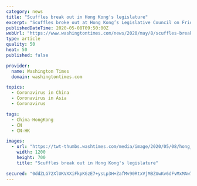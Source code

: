 ```yaml
---
category: news
title: "Scuffles break out in Hong Kong's legislature"
excerpt: "Scuffles broke out at Hong Kong’s Legislative Council on Friday as lawmakers from opposing camps competed to preside over a meeting to determine who has authority over a key committee which scrutinizes bills."
publishedDateTime: 2020-05-08T09:50:00Z
webUrl: "https://www.washingtontimes.com/news/2020/may/8/scuffles-break-out-in-hong-kongs-legislature/"
type: article
quality: 50
heat: 50
published: false

provider:
  name: Washington Times
  domain: washingtontimes.com

topics:
  - Coronavirus in China
  - Coronavirus in Asia
  - Coronavirus

tags:
  - China-HongKong
  - CN
  - CN-HK

images:
  - url: "https://twt-thumbs.washtimes.com/media/image/2020/05/08/hong_kong_lawmakers_scuffle_77246_c0-165-3964-2477_s1200x700.jpg?e2b31ba6ed0a321e0cc5fc9e94a4fffb79a206f4"
    width: 1200
    height: 700
    title: "Scuffles break out in Hong Kong's legislature"

secured: "0ddZLG72XlUKVXXiFkpKGzE7+ysLp3H+ZafMv90RtxVjMBZUwKv6dFvMxMAw7M6kpRDDwKGM7nN6ZJ+0o6YBQxvhumdcZ2KQYlHyJH8hxYKucmR+vlC/PpmqxNr+YY9XuXHkknpUhMk9UfEWz9mO1YS1Xp1hDoSuNBxSj9QNgm2qFqQL4x8CmIFnPZi/tAk9U9zI8KK1YrOcm311h3ZCOPGdZ8+M6nu/WK168WxSjR7QkFkZ8/w2OP41kw/N+0EpoCtiVd6Ob/TYiBDwuKOW4TxMUVJVCKTF/l6iIY59cvIssVBGRuxBxL92ksSdKVh64ciEh5E6oVKJ4eHen0V4DuEzXm70sAKmmlBvo4kZRcSVeR8SEQR8wy8S0qRQ8O0d1ER6fUmw+y76kLr6K02EO/9rhueOIhxpLIk4+calpdE0XbNuF0YWchwu9MKOZJGz8yKUmGhMig4Bt9PEg4L54b4uyprLSM8SwprQPG5fkb0=;LVkc9KzFKZerOwgg5XvFHQ=="
---
```


